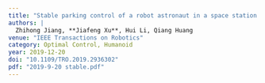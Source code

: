 ```yaml
---
title: "Stable parking control of a robot astronaut in a space station based on human dynamics"
authors: |
  Zhihong Jiang, **Jiafeng Xu**, Hui Li, Qiang Huang
venue: "IEEE Transactions on Robotics"
category: Optimal Control, Humanoid
year: 2019-12-20
doi: "10.1109/TRO.2019.2936302"
pdf: "2019-9-20 stable.pdf"
---
```

